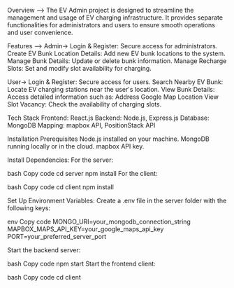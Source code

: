 Overview --> The EV Admin project is designed to streamline the management and usage of EV charging infrastructure.
It provides separate functionalities for administrators and users to ensure smooth operations and user convenience.

Features --> Admin-> Login & Register: Secure access for administrators.
Create EV Bunk Location Details: Add new EV bunk locations to the system.
Manage Bunk Details: Update or delete bunk information.
Manage Recharge Slots: Set and modify slot availability for charging.

User-> Login & Register: Secure access for users.
Search Nearby EV Bunk: Locate EV charging stations near the user's location. 
View Bunk Details: Access detailed information such as: Address  Google Map Location 
View Slot Vacancy: Check the availability of charging slots.

Tech Stack Frontend: React.js Backend: Node.js, Express.js Database: MongoDB Mapping: mapbox API, PositionStack API

Installation Prerequisites Node.js installed on your machine. MongoDB running locally or in the cloud. mapbox API key.

Install Dependencies: For the server:

bash Copy code cd server
npm install
For the client:

bash Copy code cd client
npm install

Set Up Environment Variables: Create a .env file in the server folder with the following keys:

env Copy code MONGO_URI=your_mongodb_connection_string
MAPBOX_MAPS_API_KEY=your_google_maps_api_key
PORT=your_preferred_server_port

Start the backend server:

bash Copy code npm start
Start the frontend client:

bash Copy code cd client
